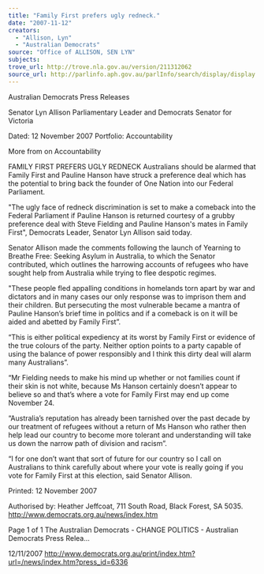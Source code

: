 ```yaml
---
title: "Family First prefers ugly redneck."
date: "2007-11-12"
creators:
  - "Allison, Lyn"
  - "Australian Democrats"
source: "Office of ALLISON, SEN LYN"
subjects:
trove_url: http://trove.nla.gov.au/version/211312062
source_url: http://parlinfo.aph.gov.au/parlInfo/search/display/display.w3p;query=Id%3A%22media/pressrel/Q6WO6%22
---
```


 Australian Democrats Press  Releases

 Senator Lyn Allison  Parliamentary Leader and Democrats Senator for Victoria 

 Dated: 12 November 2007  Portfolio: Accountability 

 More from on Accountability   

 

 

 FAMILY FIRST PREFERS UGLY REDNECK   Australians should be alarmed that Family First and Pauline Hanson have struck a preference deal  which has the potential to bring back the founder of One Nation into our Federal Parliament.   

 "The ugly face of redneck discrimination is set to make a comeback into the Federal Parliament if  Pauline Hanson is returned courtesy of a grubby preference deal with Steve Fielding and Pauline  Hanson's mates in Family First", Democrats Leader, Senator Lyn Allison said today.   

 Senator Allison made the comments following the launch of Yearning to Breathe Free: Seeking  Asylum in Australia, to which the Senator contributed, which outlines the harrowing accounts of  refugees who have sought help from Australia while trying to flee despotic regimes.    

 "These people fled appalling conditions in homelands torn apart by war and dictators and in many  cases our only response was to imprison them and their children. But persecuting the most  vulnerable became a mantra of Pauline Hanson’s brief time in politics and if a comeback is on it  will be aided and abetted by Family First”.  

 

 “This is either political expediency at its worst by Family First or evidence of the true colours of the  party. Neither option points to a party capable of using the balance of power responsibly and I  think this dirty deal will alarm many Australians”.    

 “Mr Fielding needs to make his mind up whether or not families count if their skin is not white,  because Ms Hanson certainly doesn’t appear to believe so and that’s where a vote for Family First  may end up come November 24.  

 

 “Australia’s reputation has already been tarnished over the past decade by our treatment of  refugees without a return of Ms Hanson who rather then help lead our country to become more  tolerant and understanding will take us down the narrow path of division and racism”.   

 “I for one don’t want that sort of future for our country so I call on Australians to think carefully  about where your vote is really going if you vote for Family First at this election, said Senator  Allison. 

 

 Printed: 12 November 2007 

 Authorised by: Heather Jeffcoat, 711 South Road, Black Forest, SA 5035.  http://www.democrats.org.au/news/index.htm

 Page 1 of 1 The Australian Democrats - CHANGE POLITICS - Australian Democrats Press Relea...

 12/11/2007 http://www.democrats.org.au/print/index.htm?url=/news/index.htm?press_id=6336 

  

  


